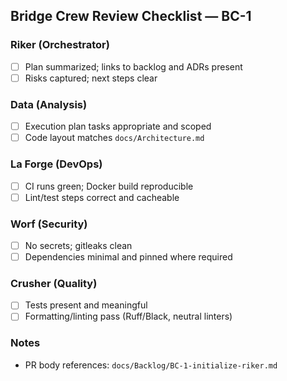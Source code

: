 ## Bridge Crew Review Checklist — BC-1

### Riker (Orchestrator)
- [ ] Plan summarized; links to backlog and ADRs present
- [ ] Risks captured; next steps clear

### Data (Analysis)
- [ ] Execution plan tasks appropriate and scoped
- [ ] Code layout matches `docs/Architecture.md`

### La Forge (DevOps)
- [ ] CI runs green; Docker build reproducible
- [ ] Lint/test steps correct and cacheable

### Worf (Security)
- [ ] No secrets; gitleaks clean
- [ ] Dependencies minimal and pinned where required

### Crusher (Quality)
- [ ] Tests present and meaningful
- [ ] Formatting/linting pass (Ruff/Black, neutral linters)

### Notes
- PR body references: `docs/Backlog/BC-1-initialize-riker.md`


